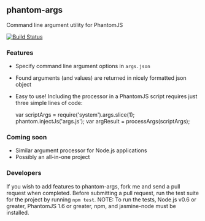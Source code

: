 phantom-args
-----------

Command line argument utility for PhantomJS

[![Build Status](https://secure.travis-ci.org/rahulsmehta/phantom-args.png)](http://travis-ci.org/rahulsmehta/phantom-args)


### Features
* Specify command line argument options in `args.json`
* Found arguments (and values) are returned in nicely formatted json object
* Easy to use! Including the processor in a PhantomJS script requires just three simple lines of code:

	var scriptArgs = require('system').args.slice(1);
	phantom.injectJs('args.js');
	var argResult = processArgs(scriptArgs);


### Coming soon
* Similar argument processor for Node.js applications
* Possibly an all-in-one project

### Developers
If you wish to add features to phantom-args, fork me and send a pull request when completed. Before submitting a pull request, run the test suite for the project by running `npm test`. NOTE: To run the tests, Node.js v0.6 or greater, PhantomJS 1.6 or greater, npm, and jasmine-node must be installed. 
